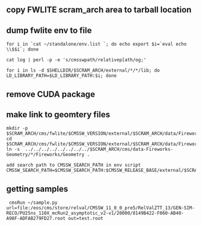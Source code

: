 ## copy FWLITE scram_arch area to tarball location
## dump fwlite env to file
```
for i in `cat ~/standalone/env.list `; do echo export $i=`eval echo \\$$i`; done 

cat log | perl -p -e 's/cmsswpath/relativep[ath/og;'

for i in ls -d $SHELLDIR/$SCRAM_ARCH/external/*/*/lib; do LD_LIBRARY_PATH=$LD_LIBRARY_PATH:$i; done
```
## remove CUDA package
## make link to geomtery files
``` 
mkdir -p $SCRAM_ARCH/cms/fwlite/$CMSSW_VERSION/external/$SCRAM_ARCH/data/Fireworks
cd $SCRAM_ARCH/cms/fwlite/$CMSSW_VERSION/external/$SCRAM_ARCH/data/Fireworks
ln -s  ../../../../../../../../$SCRAM_ARCH/cms/data-Fireworks-Geometry/*/Fireworks/Geometry .

add search path to CMSSW_SEARCH_PATH in env script
CMSSW_SEARCH_PATH=$CMSSW_SEARCH_PATH:$CMSSW_RELEASE_BASE/external/$SCRAM_ARCH/data
```

## getting samples
```
 cmsRun ~/sample.py url=file:/eos/cms/store/relval/CMSSW_11_0_0_pre5/RelValZTT_13/GEN-SIM-RECO/PU25ns_110X_mcRun2_asymptotic_v2-v1/20000/8149B422-F060-AB40-A98F-ADFAB279FD27.root out=test.root
 ```
